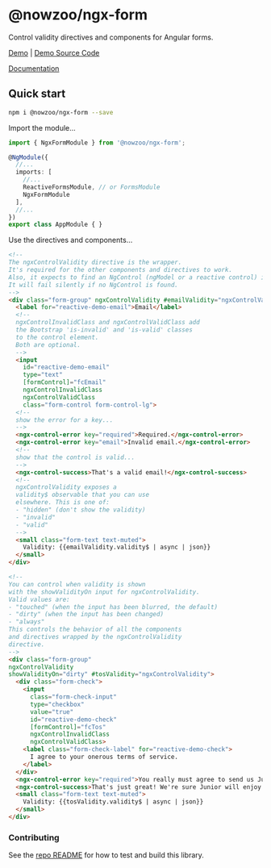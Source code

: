 # @nowzoo/ngx-form

Control validity directives and components for Angular forms.

[Demo](https://nowzoo.github.io/ngx-libs/ngx-form/)
|
[Demo Source Code](https://github.com/nowzoo/ngx-libs/tree/master/projects/ngx-form-demo/src/app)

[Documentation](https://nowzoo.github.io/ngx-libs/ngx-form/docs/)


## Quick start

```bash
npm i @nowzoo/ngx-form --save
```

Import the module...

```typescript
import { NgxFormModule } from '@nowzoo/ngx-form';

@NgModule({
  //...
  imports: [
    //...
    ReactiveFormsModule, // or FormsModule
    NgxFormModule
  ],
  //...
})
export class AppModule { }
```

Use the directives and components...
```html
<!--
The ngxControlValidity directive is the wrapper.
It's required for the other components and directives to work.
Also, it expects to find an NgControl (ngModel or a reactive control) inside.
It will fail silently if no NgControl is found.
-->
<div class="form-group" ngxControlValidity #emailValidity="ngxControlValidity">
  <label for="reactive-demo-email">Email</label>
  <!--
  ngxControlInvalidClass and ngxControlValidClass add
  the Bootstrap 'is-invalid' and 'is-valid' classes
  to the control element.
  Both are optional.
  -->
  <input
    id="reactive-demo-email"
    type="text"
    [formControl]="fcEmail"
    ngxControlInvalidClass
    ngxControlValidClass
    class="form-control form-control-lg">
  <!--
  show the error for a key...
  -->
  <ngx-control-error key="required">Required.</ngx-control-error>
  <ngx-control-error key="email">Invalid email.</ngx-control-error>
  <!--
  show that the control is valid...
  -->
  <ngx-control-success>That's a valid email!</ngx-control-success>
  <!--
  ngxControlValidity exposes a
  validity$ observable that you can use
  elsewhere. This is one of:
  - "hidden" (don't show the validity)
  - "invalid"
  - "valid"
  -->
  <small class="form-text text-muted">
    Validity: {{emailValidity.validity$ | async | json}}
  </small>
</div>

<!--
You can control when validity is shown
with the showValidityOn input for ngxControlValidity.
Valid values are:
- "touched" (when the input has been blurred, the default)
- "dirty" (when the input has been changed)
- "always"
This controls the behavior of all the components
and directives wrapped by the ngxControlValidity
directive.
-->
<div class="form-group"
ngxControlValidity
showValidityOn="dirty" #tosValidity="ngxControlValidity">
  <div class="form-check">
    <input
      class="form-check-input"
      type="checkbox"
      value="true"
      id="reactive-demo-check"
      [formControl]="fcTos"
      ngxControlInvalidClass
      ngxControlValidClass>
    <label class="form-check-label" for="reactive-demo-check">
      I agree to your onerous terms of service.
    </label>
  </div>
  <ngx-control-error key="required">You really must agree to send us Junior.</ngx-control-error>
  <ngx-control-success>That's just great! We're sure Junior will enjoy work in the salt mine.</ngx-control-success>
  <small class="form-text text-muted">
    Validity: {{tosValidity.validity$ | async | json}}
  </small>
</div>

```



### Contributing

See the [repo README](https://github.com/nowzoo/ngx-libs) for how to test and build this library.

